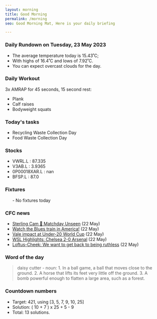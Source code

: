 ```yaml
---
layout: morning
title: Good Morning
permalink: /morning
seo: Good Morning Mat, Here is your daily briefing

---
```


<!-- weather_marker starts -->
### Daily Rundown on Tuesday, 23 May 2023

- The average temperature today is 15.43˚C;
- With highs of 16.4˚C and lows of 7.92˚C.
- You can expect overcast clouds for the day.

<!-- weather_marker ends -->

### Daily Workout
<!-- workout_marker starts -->
3x AMRAP for 45 seconds, 15 second rest:

- Plank
- Calf raises
- Bodyweight squats

<!-- workout_marker ends -->

### Today's tasks
<!-- task_marker starts -->
- Recycling Waste Collection Day
- Food Waste Collection Day

<!-- task_marker ends -->

### Stocks

<!-- stocks_marker starts -->

- VWRL.L : 87.335
- V3AB.L : 3.9365
- 0P00018XAR.L : nan
- BFSP.L : 87.0

<!-- stocks_marker ends -->

### Fixtures

<!-- sports_marker starts -->

<ul>
- No fixtures today</ul>

<!-- sports_marker ends -->

### CFC news

<!-- cfc_marker starts -->
- [Sterling Cam 🎥 Matchday Unseen](https://chelseafc.com/en/video/sterling-cam-matchday-unseen) (22 May)
- [Watch the Blues train in America!](https://chelseafc.com/en/news/article/watch-the-blues-train-in-america) (22 May)
- [Vale impact at Under-20 World Cup](https://chelseafc.com/en/news/article/vale-impact-at-under-20-world-cup) (22 May)
- [WSL Highlights: Chelsea 2-0 Arsenal](https://chelseafc.com/en/video/wsl-highlights-chelsea-2-0-arsenal) (22 May)
- [Loftus-Cheek: We want to get back to being ruthless](https://chelseafc.com/en/news/article/loftus-cheek-we-want-to-get-back-to-being-ruthless) (22 May)

<!-- cfc_marker ends -->

### Word of the day
<!-- word_marker starts -->

 > daisy cutter - noun: 1. In a ball game, a ball that moves close to the ground. 2. A horse that lifts its feet very little off the ground. 3. A bomb powerful enough to flatten a large area, such as a forest.

<!-- word_marker ends -->

### Countdown numbers
<!-- game_marker starts -->

- Target: 421, using [3, 5, 7, 9, 10, 25]
- Solution: ( 10 + 7 ) x 25 + 5 - 9
- Total: 13 solutions.

<!-- game_marker ends -->

